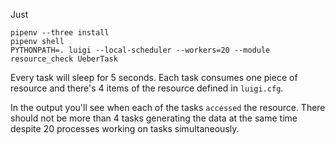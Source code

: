 Just


```
pipenv --three install
pipenv shell
PYTHONPATH=. luigi --local-scheduler --workers=20 --module resource_check UeberTask
```


Every task will sleep for 5 seconds. Each task consumes one piece of resource and there's 4 items of the resource defined in `luigi.cfg`.

In the output you'll see when each of the tasks `accessed` the resource. There should not be more than 4 tasks generating the data at the same time despite 20 processes working on tasks simultaneously.


